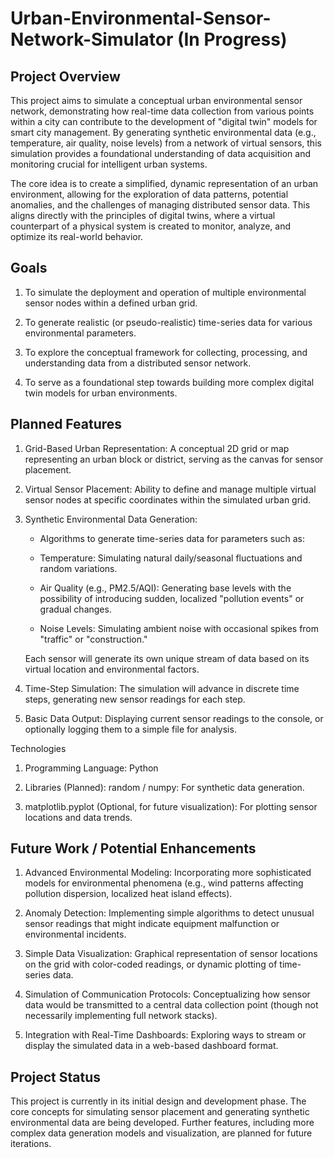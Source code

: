 # Urban-Environmental-Sensor-Network-Simulator (In Progress)
## Project Overview
This project aims to simulate a conceptual urban environmental sensor network, demonstrating how real-time data collection from various points within a city can contribute to the development of "digital twin" models for smart city management. By generating synthetic environmental data (e.g., temperature, air quality, noise levels) from a network of virtual sensors, this simulation provides a foundational understanding of data acquisition and monitoring crucial for intelligent urban systems.

The core idea is to create a simplified, dynamic representation of an urban environment, allowing for the exploration of data patterns, potential anomalies, and the challenges of managing distributed sensor data. This aligns directly with the principles of digital twins, where a virtual counterpart of a physical system is created to monitor, analyze, and optimize its real-world behavior.

## Goals
1. To simulate the deployment and operation of multiple environmental sensor nodes within a defined urban grid.

2. To generate realistic (or pseudo-realistic) time-series data for various environmental parameters.

3. To explore the conceptual framework for collecting, processing, and understanding data from a distributed sensor network.

4. To serve as a foundational step towards building more complex digital twin models for urban environments.

## Planned Features
1. Grid-Based Urban Representation: A conceptual 2D grid or map representing an urban block or district, serving as the canvas for sensor placement.

2. Virtual Sensor Placement: Ability to define and manage multiple virtual sensor nodes at specific coordinates within the simulated urban grid.

3. Synthetic Environmental Data Generation:

   * Algorithms to generate time-series data for parameters such as:

   * Temperature: Simulating natural daily/seasonal fluctuations and random variations.

   * Air Quality (e.g., PM2.5/AQI): Generating base levels with the possibility of introducing sudden, localized "pollution events" or gradual changes.

   * Noise Levels: Simulating ambient noise with occasional spikes from "traffic" or "construction."

    Each sensor will generate its own unique stream of data based on its virtual location and environmental factors.

4. Time-Step Simulation: The simulation will advance in discrete time steps, generating new sensor readings for each step.

5. Basic Data Output: Displaying current sensor readings to the console, or optionally logging them to a simple file for analysis.

Technologies
1. Programming Language: Python

2. Libraries (Planned): random / numpy: For synthetic data generation.

3. matplotlib.pyplot (Optional, for future visualization): For plotting sensor locations and data trends.

## Future Work / Potential Enhancements
1. Advanced Environmental Modeling: Incorporating more sophisticated models for environmental phenomena (e.g., wind patterns affecting pollution dispersion, localized heat island effects).

2. Anomaly Detection: Implementing simple algorithms to detect unusual sensor readings that might indicate equipment malfunction or environmental incidents.

3. Simple Data Visualization: Graphical representation of sensor locations on the grid with color-coded readings, or dynamic plotting of time-series data.

4. Simulation of Communication Protocols: Conceptualizing how sensor data would be transmitted to a central data collection point (though not necessarily implementing full network stacks).

5. Integration with Real-Time Dashboards: Exploring ways to stream or display the simulated data in a web-based dashboard format.

## Project Status
This project is currently in its initial design and development phase. The core concepts for simulating sensor placement and generating synthetic environmental data are being developed. Further features, including more complex data generation models and visualization, are planned for future iterations.
